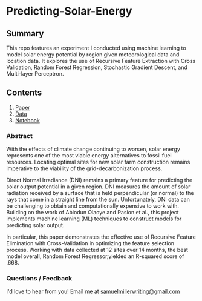 # Predicting-Solar-Energy

## Summary
This repo features an experiment I conducted using machine learning to model solar energy potential by region given meteorological data and location data. It explores the use of Recursive Feature Extraction with Cross Validation, Random Forest Regression, Stochastic Gradient Descent, and Multi-layer Perceptron. 

## Contents

1. [Paper](https://github.com/SamuelMiller413/Predicting-Solar-Energy/blob/main/Predicting%20Solar%20Energy%20Potential%20with%20Machine%20Learning.pdf)
2. [Data](https://github.com/SamuelMiller413/Predicting-Solar-Energy/blob/main/Pasion%20et%20al%20dataset.csv)
3. [Notebook](https://github.com/SamuelMiller413/Predicting-Solar-Energy/blob/main/Predicting%20Solar%20Energy%20Potential.ipynb)



### Abstract
With the effects of climate change continuing to worsen, solar energy represents one of the most viable energy alternatives to fossil fuel resources. Locating optimal sites for new solar farm construction remains imperative to the viability of the grid-decarbonization process. 

Direct Normal Irradiance (DNI) remains a primary feature for predicting the solar output potential in a given region. DNI measures  the amount of solar radiation received by a surface that is held perpendicular (or normal) to the rays that come in a straight line from the sun. Unfortunately, DNI data can be challenging to obtain and computationally expensive to work with. Building on the work of Abiodun Olaoye and Pasion et al., this project implements machine learning (ML) techniques to construct models for predicting solar output. 

In particular, this paper demonstrates the effective use of Recursive Feature Elimination with Cross-Validation in optimizing the feature selection process. Working with data collected at 12 sites over 14 months, the best model overall, Random Forest Regressor,yielded an R-squared score of .668.


### Questions / Feedback
I'd love to hear from you! 
Email me at samuelmillerwriting@gmail.com

